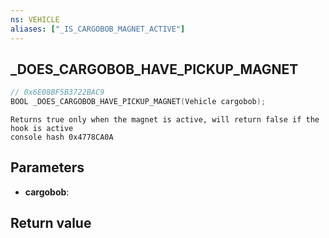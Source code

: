 ```yaml
---
ns: VEHICLE
aliases: ["_IS_CARGOBOB_MAGNET_ACTIVE"]
---
```

## _DOES_CARGOBOB_HAVE_PICKUP_MAGNET

```c
// 0x6E08BF5B3722BAC9
BOOL _DOES_CARGOBOB_HAVE_PICKUP_MAGNET(Vehicle cargobob);
```

```
Returns true only when the magnet is active, will return false if the hook is active  
console hash 0x4778CA0A  
```

## Parameters
* **cargobob**: 

## Return value
